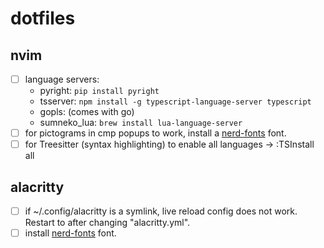 # dotfiles

## nvim

 * [ ] language servers:
   * pyright: `pip install pyright`
   * tsserver: `npm install -g typescript-language-server typescript`
   * gopls: (comes with go)
   * sumneko_lua: `brew install lua-language-server`
 * [ ] for pictograms in cmp popups to work, install a [nerd-fonts](https://github.com/ryanoasis/nerd-fonts) font.
 * [ ] for Treesitter (syntax highlighting) to enable all languages ->  :TSInstall all

## alacritty

 * [ ] if ~/.config/alacritty is a symlink, live reload config does not work. Restart to after changing "alacritty.yml".
 * [ ] install [nerd-fonts](https://github.com/ryanoasis/nerd-fonts) font.
